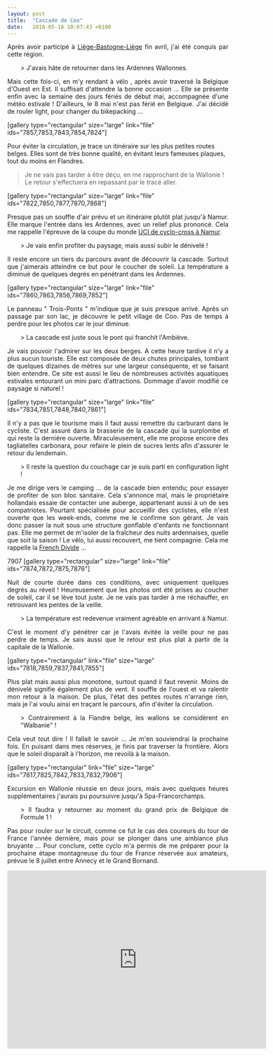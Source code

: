 ```yaml
---
layout: post
title:  "Cascade de Coo"
date:   2018-05-18 10:07:43 +0100
---
```

<p style="text-align: justify;">Après avoir participé à <a href="http://twomoulins.fr/liege-bastogne-liege/">Liège-Bastogne-Liège</a> fin avril, j'ai été conquis par cette région.</p>
<p style="text-align: justify; padding-left: 30px;">> J'avais hâte de retourner dans les Ardennes Wallonnes.
<p style="text-align: justify;">Mais cette fois-ci, en m'y rendant à vélo , après avoir traversé la Belgique d'Ouest en Est.
Il suffisait d'attendre la bonne occasion ...
Elle se présente enfin avec la semaine des jours fériés de début mai, accompagnée d'une météo estivale !
D'ailleurs, le 8 mai n'est pas férié en Belgique.
J'ai décidé de rouler light, pour changer du bikepacking ...</p>
[gallery type="rectangular" size="large" link="file" ids="7857,7853,7843,7854,7824"]

Pour éviter la circulation, je trace un itinéraire sur les plus petites routes belges.
Elles sont de très bonne qualité, en évitant leurs fameuses plaques, tout du moins en Flandres.
> Je ne vais pas tarder à être déçu, en me rapprochant de la Wallonie !
Le retour s'effectuera en repassant par le tracé aller.

[gallery type="rectangular" size="large" link="file" ids="7822,7850,7877,7870,7868"]
<p style="text-align: justify;">Presque pas un souffle d'air prévu et un itinéraire plutôt plat jusqu'à Namur.
Elle marque l'entrée dans les Ardennes, avec un relief plus prononcé.
Cela me rappelle l'épreuve de la coupe du monde <a href="http://twomoulins.fr/cyclo-cross-a-namur/">UCI de cyclo-cross à Namur</a>.</p>
<p style="text-align: justify; padding-left: 30px;">> Je vais enfin profiter du paysage, mais aussi subir le dénivelé !
<p style="text-align: justify;">Il reste encore un tiers du parcours avant de découvrir la cascade.
Surtout que j'aimerais atteindre ce but pour le coucher de soleil.
La température a diminué de quelques degrés en pénétrant dans les Ardennes.</p>
[gallery type="rectangular" size="large" link="file" ids="7860,7863,7856,7869,7852"]
<p style="text-align: justify;">Le panneau " Trois-Ponts " m'indique que je suis presque arrivé.
Après un passage par son lac,  je découvre le petit village de Coo.
Pas de temps à perdre pour les photos car le jour diminue.</p>
<p style="text-align: justify; padding-left: 30px;">> La cascade est juste sous le pont qui franchit l'Ambiève.
<p style="text-align: justify;">Je vais pouvoir l'admirer sur les deux berges.
A cette heure tardive il n'y a plus aucun touriste.
Elle est composée de deux chutes principales, tombant de quelques dizaines de mètres sur une largeur conséquente, et se faisant bien entendre.
Ce site est aussi le lieu de nombreuses activités aquatiques estivales entourant un mini parc d'attractions.
Dommage d'avoir modifié ce paysage si naturel !</p>
[gallery type="rectangular" size="large" link="file" ids="7834,7851,7848,7840,7861"]
<p style="text-align: justify;">Il n'y a pas que le tourisme mais il faut aussi remettre du carburant dans le cycliste.
C'est assuré dans la brasserie de la cascade qui la surplombe et qui reste la dernière ouverte.
Miraculeusement, elle me propose encore des tagliatelles carbonara, pour refaire le plein de sucres lents afin d'assurer le retour du lendemain.</p>
<p style="padding-left: 30px; text-align: justify;">> Il reste la question du couchage car je suis parti en configuration light !
<p style="text-align: justify;">Je me dirige vers le camping ... de la cascade bien entendu; pour essayer de profiter de son bloc sanitaire.
Cela s'annonce mal, mais le propriétaire hollandais essaie de contacter une auberge, appartenant aussi à un de ses compatriotes.
Pourtant spécialisée pour accueillir des cyclistes, elle n'est ouverte que les week-ends, comme me le confirme son gérant.
Je vais donc passer la nuit sous une structure gonflable d'enfants ne fonctionnant pas.
Elle me permet de m'isoler de la fraîcheur des nuits ardennaises, quelle que soit la saison !
Le vélo, lui aussi recouvert, me tient compagnie.
Cela me rappelle la <a href="http://twomoulins.fr/french-divide-2/">French Divide</a> ...</p>
7907
[gallery type="rectangular" size="large" link="file" ids="7874,7872,7875,7876"]
<p style="text-align: justify;">Nuit de courte durée dans ces conditions, avec uniquement quelques degrés au réveil !
Heureusement que les photos ont été prises au coucher de soleil, car il se lève tout juste.
Je ne vais pas tarder à me réchauffer, en retrouvant les pentes de la veille.</p>
<p style="text-align: justify; padding-left: 30px;">> La température est redevenue vraiment agréable en arrivant à Namur.
<p style="text-align: justify;">C'est le moment d'y pénétrer car je l'avais évitée la veille pour ne pas perdre de temps.
Je sais aussi que le retour est plus plat à partir de la capitale de la Wallonie.</p>
[gallery type="rectangular" link="file" size="large" ids="7818,7859,7837,7841,7855"]
<p style="text-align: justify;">Plus plat mais aussi plus monotone, surtout quand il faut revenir.
Moins de dénivelé signifie également plus de vent.
Il souffle de l'ouest et va ralentir mon retour à la maison.
De plus, l'état des petites routes n'arrange rien, mais je l'ai voulu ainsi en traçant le parcours, afin d'éviter la circulation.</p>
<p style="padding-left: 30px; text-align: justify;">> Contrairement à la Flandre belge, les wallons se considèrent en "Walbanie" !
<p style="text-align: justify;">Cela veut tout dire ! Il fallait le savoir ...
Je m'en souviendrai la prochaine fois.
En puisant dans mes réserves, je finis par traverser la frontière.
Alors que le soleil disparaît à l'horizon, me revoilà à la maison.</p>
[gallery type="rectangular" link="file" size="large" ids="7817,7825,7842,7833,7832,7906"]
<p style="text-align: justify;">Excursion en Wallonie réussie en deux jours, mais avec quelques heures supplémentaires j'aurais pu poursuivre jusqu'à Spa-Francorchamps.</p>
<p style="padding-left: 30px; text-align: justify;">> Il faudra y retourner au moment du grand prix de Belgique de Formule 1 !
<p style="text-align: justify;">Pas pour rouler sur le circuit, comme ce fut le cas des coureurs du tour de France l'année dernière, mais pour se plonger dans une ambiance plus bruyante ...
Pour conclure, cette cyclo m'a permis de me préparer pour la prochaine étape montagneuse du tour de France réservée aux amateurs, prévue le 8 juillet entre Annecy et le Grand Bornand.</p>

<center><iframe src="https://www.strava.com/activities/1561028109/embed/073dab39a1c04eadc8779471f4691791edbeae88" width="590" height="405" frameborder="0" scrolling="no" data-mce-fragment="1"></iframe></center>
